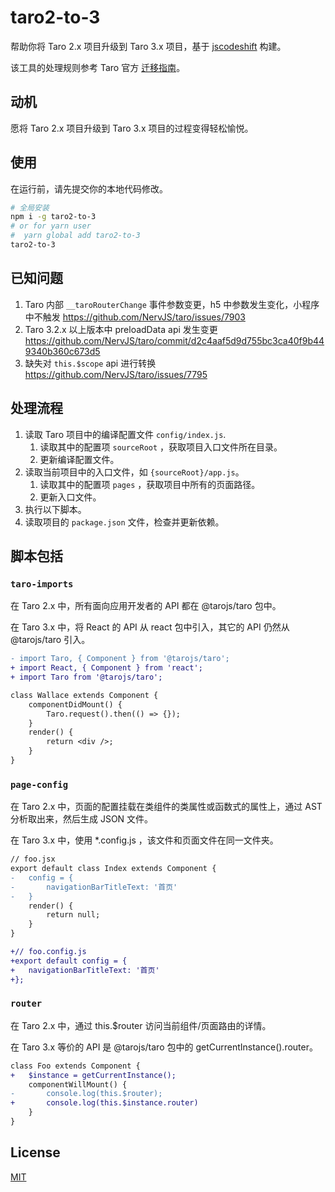 # taro2-to-3

帮助你将 Taro 2.x 项目升级到 Taro 3.x 项目，基于 [jscodeshift](https://github.com/facebook/jscodeshift) 构建。

该工具的处理规则参考 Taro 官方 [迁移指南](https://taro-docs.jd.com/taro/docs/migration)。

## 动机

愿将 Taro 2.x 项目升级到 Taro 3.x 项目的过程变得轻松愉悦。

## 使用

在运行前，请先提交你的本地代码修改。

```bash
# 全局安装
npm i -g taro2-to-3
# or for yarn user
#  yarn global add taro2-to-3
taro2-to-3
```

## 已知问题

1. Taro 内部 `__taroRouterChange` 事件参数变更，h5 中参数发生变化，小程序中不触发 https://github.com/NervJS/taro/issues/7903
2. Taro 3.2.x 以上版本中 preloadData api 发生变更 https://github.com/NervJS/taro/commit/d2c4aaf5d9d755bc3ca40f9b449340b360c673d5
3. 缺失对 `this.$scope` api 进行转换 https://github.com/NervJS/taro/issues/7795

## 处理流程

1. 读取 Taro 项目中的编译配置文件 `config/index.js`.
    1. 读取其中的配置项 `sourceRoot` ，获取项目入口文件所在目录。
    2. 更新编译配置文件。
2. 读取当前项目中的入口文件，如 `{sourceRoot}/app.js`。
    1. 读取其中的配置项 `pages` ，获取项目中所有的页面路径。
    2. 更新入口文件。
3. 执行以下脚本。
4. 读取项目的 `package.json` 文件，检查并更新依赖。

## 脚本包括

### `taro-imports`

在 Taro 2.x 中，所有面向应用开发者的 API 都在 @tarojs/taro 包中。

在 Taro 3.x 中，将 React 的 API 从 react 包中引入，其它的 API 仍然从 @tarojs/taro 引入。

```diff
- import Taro, { Component } from '@tarojs/taro';
+ import React, { Component } from 'react';
+ import Taro from '@tarojs/taro';

class Wallace extends Component {
    componentDidMount() {
        Taro.request().then(() => {});
    }
    render() {
        return <div />;
    }
}
```

### `page-config`

在 Taro 2.x 中，页面的配置挂载在类组件的类属性或函数式的属性上，通过 AST 分析取出来，然后生成 JSON 文件。

在 Taro 3.x 中，使用 *.config.js ，该文件和页面文件在同一文件夹。

```diff
// foo.jsx
export default class Index extends Component {
-   config = {
-       navigationBarTitleText: '首页'
-   }
    render() {
        return null;
    }
}

+// foo.config.js
+export default config = {
+   navigationBarTitleText: '首页'
+};
```

### `router`

在 Taro 2.x 中，通过 this.$router 访问当前组件/页面路由的详情。

在 Taro 3.x 等价的 API 是 @tarojs/taro 包中的 getCurrentInstance().router。

```diff
class Foo extends Component {
+   $instance = getCurrentInstance();
    componentWillMount() {
-       console.log(this.$router);
+       console.log(this.$instance.router)
    }
}
```

## License

[MIT](https://github.com/SyMind/taro2-to-3/blob/main/LICENSE)
